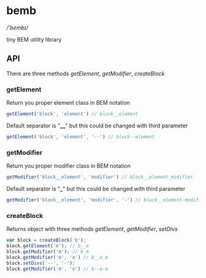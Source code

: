 # bemb

*/'bembɪ/*

tiny BEM utility library

## API
There are three methods *getElement*, *getModifier*, *createBlock*

### getElement
Return you proper element class in BEM notation

```js
getElement('block', 'element') // block__element
```

Default separator is "**__**" but this could be changed with third parameter

```js
getElement('block', 'element', '--') // block--element
```

### getModifier
Return you proper modifier class in BEM notation

```js
getModifier('block__element', 'modifier') // block__element_modifier
```

Default separator is "**_**" but this could be changed with third parameter

```js
getModifier('block__element', 'modifier', '-') // block__element-modifier
```

### createBlock
Returns object with three methods *getElement*, *getModifier*, *setDivs*

```js
var block = createBlock('b');
block.getElement('e'); // b__e
block.getModifier('m'); // b_m
block.getModifier('m', 'e') // b__e_m
block.setDivs('--', '-');
block.getModifier('m', 'e') // b--e-m
```
